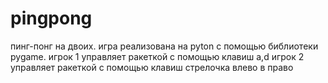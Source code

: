 # pingpong
пинг-понг на двоих.
игра реализована на pyton с помощью
библиотеки pygame.
игрок 1 управляет ракеткой с помощью клавиш a,d
игрок 2 управляет ракеткой с помощью клавиш стрелочка влево в право 
